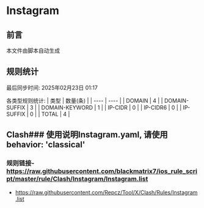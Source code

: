 # Instagram

## 前言
本文件由脚本自动生成

## 规则统计
最后同步时间: 2025年02月23日 01:17

各类型规则统计:
| 类型 | 数量(条)  | 
| ---- | ----  |
| DOMAIN | 4 | 
| DOMAIN-SUFFIX | 3 | 
| DOMAIN-KEYWORD | 1 | 
| IP-CIDR | 0 | 
| IP-CIDR6 | 0 | 
| IP-SUFFIX | 0 | 
| TOTAL | 4 | 
## Clash### 使用说明Instagram.yaml, 请使用 behavior: 'classical' 
### 规则链接- https://raw.githubusercontent.com/blackmatrix7/ios_rule_script/master/rule/Clash/Instagram/Instagram.list 
- https://raw.githubusercontent.com/Repcz/Tool/X/Clash/Rules/Instagram.list 
